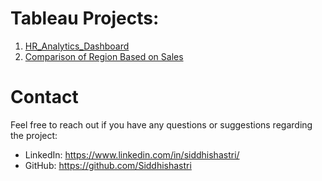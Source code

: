 # Tableau Projects:

1. [HR_Analytics_Dashboard](https://github.com/Siddhishastri/Tableau/tree/main/HR_Analytics_Dashboard)
2. [Comparison of Region Based on Sales](https://github.com/Siddhishastri/Tableau/tree/main/HR_Analytics_Dashboard)
   
# Contact

Feel free to reach out if you have any questions or suggestions regarding the project:

+ LinkedIn: https://www.linkedin.com/in/siddhishastri/
+ GitHub: https://github.com/Siddhishastri
